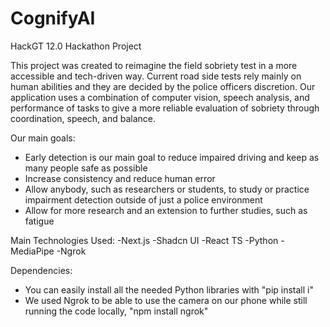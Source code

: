 # CognifyAI
HackGT 12.0 Hackathon Project

This project was created to reimagine the field sobriety test in a more accessible and tech-driven way. Current road side tests rely mainly on human abilities and they are decided by the police officers discretion. Our application uses a combination of computer vision, speech analysis, and performance of tasks to give a more reliable evaluation of sobriety through coordination, speech, and balance.

Our main goals:
- Early detection is our main goal to reduce impaired driving and keep as many people safe as possible
- Increase consistency and reduce human error
- Allow anybody, such as researchers or students, to study or practice impairment detection outside of just a police environment
- Allow for more research and an extension to further studies, such as fatigue

Main Technologies Used:
-Next.js
-Shadcn UI
-React TS
-Python
-MediaPipe
-Ngrok

Dependencies:
- You can easily install all the needed Python libraries with "pip install i"
- We used Ngrok to be able to use the camera on our phone while still running the code locally, "npm install ngrok"

